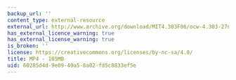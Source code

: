```yaml
---
backup_url: ''
content_type: external-resource
external_url: http://www.archive.org/download/MIT4.303F06/ocw-4.303-27nov2006-stevens.mp4
has_external_licence_warning: true
has_external_license_warning: true
is_broken: ''
license: https://creativecommons.org/licenses/by-nc-sa/4.0/
title: MP4 - 105MB
uid: 60285d4d-9e09-49a5-8a02-fd5c8833ef5e
---
```

